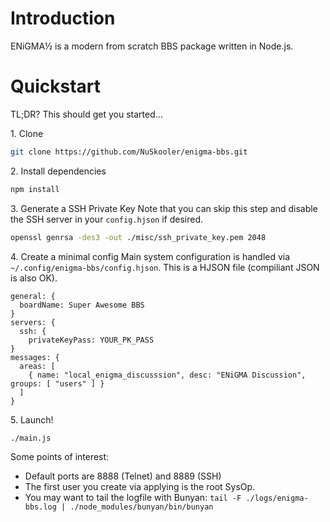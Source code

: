 # Introduction
ENiGMA½ is a modern from scratch BBS package written in Node.js.

# Quickstart
TL;DR? This should get you started...

1\. Clone
```bash
git clone https://github.com/NuSkooler/enigma-bbs.git
```

2\. Install dependencies
```bash
npm install
```

3\. Generate a SSH Private Key
Note that you can skip this step and disable the SSH server in your `config.hjson` if desired.

```bash
openssl genrsa -des3 -out ./misc/ssh_private_key.pem 2048
```

4\. Create a minimal config
Main system configuration is handled via `~/.config/enigma-bbs/config.hjson`. This is a HJSON file (compiliant JSON is also OK).

```hjson
general: {
  boardName: Super Awesome BBS
}
servers: {
  ssh: {
    privateKeyPass: YOUR_PK_PASS
}
messages: {
  areas: [
    { name: "local_enigma_discusssion", desc: "ENiGMA Discussion", groups: [ "users" ] }
  ]
}
```

5\. Launch!
```bash
./main.js
```

Some points of interest:
* Default ports are 8888 (Telnet) and 8889 (SSH)
* The first user you create via applying is the root SysOp.
* You may want to tail the logfile with Bunyan: `tail -F ./logs/enigma-bbs.log | ./node_modules/bunyan/bin/bunyan`